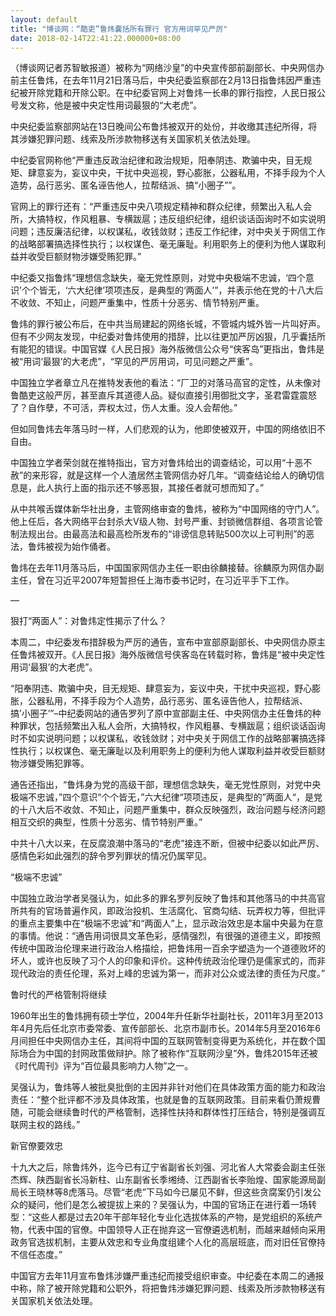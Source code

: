 ```yaml
---
layout: default
title: "博谈网：“酷吏”鲁炜囊括所有罪行 官方用词罕见严厉"
date: 2018-02-14T22:41:22.000000+08:00
---
```


（博谈网记者苏智敏报道）被称为“网络沙皇”的中央宣传部前副部长、中央网信办前主任鲁炜，在去年11月21日落马后，中央纪委监察部在2月13日指鲁炜因严重违纪被开除党籍和开除公职。在中纪委官网上对鲁炜一长串的罪行指控，人民日报公号发文称，他是被中央定性用词最狠的“大老虎”。

中央纪委监察部网站在13日晚间公布鲁炜被双开的处份，并收缴其违纪所得，将其涉嫌犯罪问题、线索及所涉款物移送有关国家机关依法处理。

中纪委官网称他“严重违反政治纪律和政治规矩，阳奉阴违、欺骗中央，目无规矩、肆意妄为，妄议中央，干扰中央巡视，野心膨胀，公器私用，不择手段为个人造势，品行恶劣、匿名诬告他人，拉帮结派、搞“小圈子””。

官网上的罪行还有：“严重违反中央八项规定精神和群众纪律，频繁出入私人会所，大搞特权，作风粗暴、专横跋扈；违反组织纪律，组织谈话函询时不如实说明问题；违反廉洁纪律，以权谋私，收钱敛财；违反工作纪律，对中央关于网信工作的战略部署搞选择性执行；以权谋色、毫无廉耻。利用职务上的便利为他人谋取利益并收受巨额财物涉嫌受贿犯罪。”

中纪委又指鲁炜“理想信念缺失，毫无党性原则，对党中央极端不忠诚，‘四个意识’个个皆无，‘六大纪律’项项违反，是典型的‘两面人’”，并表示他在党的十八大后不收敛、不知止，问题严重集中，性质十分恶劣、情节特别严重。

鲁炜的罪行被公布后，在中共当局建起的网络长城，不管城内城外皆一片叫好声。但有不少网友发现，中纪委对鲁炜使用的措辞，比以往更加严厉凶狠，几乎囊括所有能犯的错误。中国官媒《人民日报》海外版微信公众号“侠客岛”更指出，鲁炜是被“用词‘最狠’的大老虎”，“罕见的严厉用词，可见问题之严重”。

中国独立学者章立凡在推特发表他的看法：“厂卫的对落马高官的定性，从未像对鲁酷吏这般严厉，甚至直斥其道德人品。疑似直接引用御批文字，圣君雷霆震怒了？自作孽，不可活，弄权太过，伤人太重。没人会帮他。”

但如同鲁炜去年落马时一样，人们悲观的认为，他即使被双开，中国的网络依旧不自由。

中国独立学者荣剑就在推特指出，官方对鲁炜给出的调查结论，可以用“十恶不赦”的来形容，就是这样一个人渣居然主管网信办好几年。“调查结论给人的确切信息是，此人执行上面的指示还不够恶狠，其接任者就可想而知了。”

从中共喉舌媒体新华社出身，主管网络审查的鲁炜，被称为“中国网络的守门人”。他上任后，各大网络平台封杀大V级人物、封号严重、封锁微信群组、各项言论管制法规出台。由最高法和最高检所发布的“诽谤信息转贴500次以上可判刑”的恶法，鲁炜被视为始作俑者。

鲁炜在去年11月落马后，中国国家网信办主任一职由徐麟接替。徐麟原为网信办副主任，曾在习近平2007年短暂担任上海市委书记时，在习近平手下工作。

—

狠打“两面人”：对鲁炜定性揭示了什么？

本周二，中纪委发布措辞极为严厉的通告，宣布中宣部原副部长、中央网信办原主任鲁炜被双开。《人民日报》海外版微信号侠客岛在转载时称，鲁炜是“被中央定性用词‘最狠’的大老虎”。

“阳奉阴违、欺骗中央，目无规矩、肆意妄为，妄议中央，干扰中央巡视，野心膨胀，公器私用，不择手段为个人造势，品行恶劣、匿名诬告他人，拉帮结派、搞’小圈子’”–中纪委网站的通告罗列了原中宣部副主任、中央网信办主任鲁炜的种种罪状，包括频繁出入私人会所，大搞特权，作风粗暴、专横跋扈；组织谈话函询时不如实说明问题；以权谋私，收钱敛财；对中央关于网信工作的战略部署搞选择性执行；以权谋色、毫无廉耻以及利用职务上的便利为他人谋取利益并收受巨额财物涉嫌受贿犯罪等。

通告还指出，“鲁炜身为党的高级干部，理想信念缺失，毫无党性原则，对党中央极端不忠诚，”四个意识“个个皆无，”六大纪律“项项违反，是典型的”两面人“，是党的十八大后不收敛、不知止，问题严重集中，群众反映强烈，政治问题与经济问题相互交织的典型，性质十分恶劣、情节特别严重。”

中共十八大以来，在反腐浪潮中落马的“老虎”接连不断，但被中纪委以如此严厉、感情色彩如此强烈的辞令罗列罪状的情况仍属罕见。

“极端不忠诚”

中国独立政治学者吴强认为，如此多的罪名罗列反映了鲁炜和其他落马的中共高官所共有的官场普遍作风，即政治投机、生活腐化、官商勾结、玩弄权力等，但批评的重点主要集中在“极端不忠诚”和“两面人”上，显示政治效忠是本届中央最为在意的事情。他说：“通告用词很具文革色彩，感情强烈，有很强的道德主义，即按照传统中国政治伦理来进行政治人格描绘，把鲁炜用一百余字塑造为一个道德败坏的坏人，或许也反映了习个人的印象和评价。这种传统政治伦理仍是儒家式的，而非现代政治的责任伦理，系对上峰的忠诚为第一，而非对公众或法律的责任为尺度。”

鲁时代的严格管制将继续

1960年出生的鲁炜拥有硕士学位，2004年升任新华社副社长，2011年3月至2013年4月先后任北京市委常委、宣传部部长、北京市副市长。2014年5月至2016年6月间担任中央网信办主任，其间将中国的互联网管制变得更为系统化，并在数个国际场合为中国的封网政策做辩护。除了被称作“互联网沙皇”外，鲁炜2015年还被《时代周刊》评为“百位最具影响力人物”之一。

吴强认为，鲁炜等人被批臭批倒的主因并非针对他们在具体政策方面的能力和政治责任：“整个批评都不涉及具体政策，也就是鲁的互联网政策。目前来看仍萧规曹随，可能会继续鲁时代的严格管制，选择性扶持和群体性打压结合，特别是强调互联网主权的路线。”

新官僚要效忠

十九大之后，除鲁炜外，迄今已有辽宁省副省长刘强、河北省人大常委会副主任张杰辉、陕西副省长冯新柱、山东副省长季缃绮、江西副省长李贻煌、国家能源局副局长王晓林等8虎落马。尽管“老虎”下马如今已屡见不鲜，但这些贪腐案仍引发公众的疑问，他们是怎么被提拔上来的？吴强认为，中国的官场正在进行着一场转型：“这些人都是过去20年干部年轻化专业化选拔体系的产物，是党组织的系统产物，代表中国的官僚。中国领导人正在抛弃这一官僚遴选机制，而越来越倾向采用政务官选拔机制，主要从效忠和专业角度组建个人化的高层班底，而对旧任官僚持不信任态度。”

中国官方去年11月宣布鲁炜涉嫌严重违纪而接受组织审查。中纪委在本周二的通报中称，除了被开除党籍和公职外，将把鲁炜涉嫌犯罪问题、线索及所涉款物移送有关国家机关依法处理。

